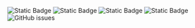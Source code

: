 ![Static Badge](https://img.shields.io/badge/blacklists-60-000000) ![Static Badge](https://img.shields.io/badge/blacklisted-2926202-cc0000) ![Static Badge](https://img.shields.io/badge/whitelisted-2243-00CC00) ![Static Badge](https://img.shields.io/badge/streaming_blacklist-28107-000000) ![GitHub issues](https://img.shields.io/github/issues/fabriziosalmi/blacklists)
